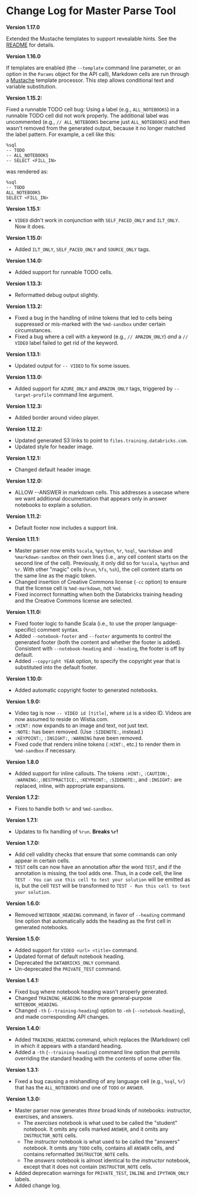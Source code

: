 # Change Log for Master Parse Tool

**Version 1.17.0**

Extended the Mustache templates to support revealable hints. See the
[README](README.md#incrementally-revealable-hints) for details.

**Version 1.16.0**

If templates are enabled (the `--template` command line parameter, or an
option in the `Params` object for the API call), Markdown cells are run through
a [Mustache](http://mustache.github.io/mustache.5.html) template processor.
This step allows conditional text and variable substitution.

**Version 1.15.2:**

Fixed a runnable TODO cell bug: Using a label (e.g., `ALL_NOTEBOOKS`) in a 
runnable TODO cell did not work properly. The additional label was 
uncommented (e.g., `// ALL_NOTEBOOKS` became just `ALL_NOTEBOOKS`) and then 
wasn't removed from the generated output, because it no longer matched the 
label pattern. For example, a cell like this:

```
%sql
-- TODO
-- ALL_NOTEBOOKS
-- SELECT <FILL_IN> 
```

was rendered as:

```
%sql
-- TODO
ALL_NOTEBOOKS
SELECT <FILL_IN> 
```

**Version 1.15.1:**

- `VIDEO` didn't work in conjunction with `SELF_PACED_ONLY` and `ILT_ONLY`.
  Now it does.

**Version 1.15.0:**

- Added `ILT_ONLY`, `SELF_PACED_ONLY` and `SOURCE_ONLY` tags.

**Version 1.14.0:**

* Added support for runnable TODO cells.

**Version 1.13.3:**

* Reformatted debug output slightly.

**Version 1.13.2:**

* Fixed a bug in the handling of inline tokens that led to cells being
  suppressed or mis-marked with the `%md-sandbox` under certain circumstances.
* Fixed a bug where a cell with a keyword (e.g., `// AMAZON_ONLY`) _and_
  a `// VIDEO` label failed to get rid of the keyword.
  
**Version 1.13.1:**

* Updated output for `-- VIDEO` to fix some issues.

**Version 1.13.0:**

* Added support for `AZURE_ONLY` and `AMAZON_ONLY` tags, triggered
  by `--target-profile` command line argument.

**Version 1.12.3:**

* Added border around video player.

**Version 1.12.2:**

* Updated generated S3 links to point to `files.training.databricks.com`.
* Updated style for header image.

**Version 1.12.1:**

* Changed default header image.

**Version 1.12.0:**

* ALLOW --ANSWER in markdown cells.  This addresses a usecase where we want
  additional documentation that appears only in answer notebooks to explain
  a solution.

**Version 1.11.2:**

* Default footer now includes a support link.

**Version 1.11.1:**

* Master parser now emits `%scala`, `%python`, `%r`, `%sql`, `%markdown` 
  and `%markdown-sandbox` on their own lines (i.e., any cell content starts
  on the second line of the cell). Previously, it only did so for `%scala`,
  `%python` and `%r`. With other "magic" cells (`%run`, `%fs`, `%sh`), the
  cell content starts on the same line as the magic token.
* Changed insertion of Creative Commons license (`-cc` option) to ensure that
  the license cell is `%md-markdown`, not `%md`.
* Fixed incorrect formatting when both the Databricks training heading and the
  Creative Commons license are selected.

**Version 1.11.0:**

* Fixed footer logic to handle Scala (i.e., to use the proper language-specific)
  comment syntax.
* Added `--notebook-footer` and `--footer` arguments to control the generated
  footer (both the content and whether the footer is added). Consistent with
  `--notebook-heading` and `--heading`, the footer is off by default.
* Added `--copyright YEAR` option, to specify the copyright year that is
  substituted into the default footer.

**Version 1.10.0:**

* Added automatic copyright footer to generated notebooks.

**Version 1.9.0:**

* Video tag is now `-- VIDEO id [title]`, where `id` is a video ID. Videos
  are now assumed to reside on Wistia.com.
* `:HINT:` now expands to an image and text, not just text.
* `:NOTE:` has been removed. (Use `:SIDENOTE:`, instead.)
* `:KEYPOINT:`, `:INSIGHT:`, `:WARNING` have been removed.
* Fixed code that renders inline tokens (`:HINT:`, etc.) to render them in
  `%md-sandbox` if necessary.

**Version 1.8.0**

* Added support for inline callouts. The tokens `:HINT:`, `:CAUTION:`, 
  `:WARNING:`,`:BESTPRACTICE:`, `:KEYPOINT:`, `:SIDENOTE:`, and `:INSIGHT:`
  are replaced, inline, with appropriate expansions.

**Version 1.7.2:**

* Fixes to handle both `%r` and `%md-sandbox`.

**Version 1.7.1:**

* Updates to fix handling of `%run`. **Breaks `%r`!**

**Version 1.7.0:**

* Add cell validity checks that ensure that some commands can only appear
  in certain cells.
* `TEST` cells can now have an annotation after the word `TEST`, and if
  the annotation is missing, the tool adds one. Thus, in a code cell,
  the line `TEST - You can use this cell to test your solution` will be
  emitted as is, but the cell `TEST` will be transformed to
  `TEST - Run this cell to test your solution`. 
  
**Version 1.6.0:**

* Removed `NOTEBOOK_HEADING` command, in favor of `--heading` command
  line option that automatically adds the heading as the first cell in
  generated notebooks.

**Version 1.5.0:**

* Added support for `VIDEO <url> <title>` command.
* Updated format of default notebook heading.
* Deprecated the `DATABRICKS_ONLY` command.
* Un-deprecated the `PRIVATE_TEST` command.

**Version 1.4.1:**

* Fixed bug where notebook heading wasn't properly generated.
* Changed `TRAINING_HEADING` to the more general-purpose `NOTEBOOK_HEADING`.
* Changed `-th` (`--training-heading`) option to `-nh` (`--notebook-heading`),
  and made corresponding API changes.

**Version 1.4.0:**

* Added `TRAINING_HEADING` command, which replaces the (Markdown) cell in
  which it appears with a standard heading.
* Added a `-th` (`--training-heading`) command line option that permits
  overriding the standard heading with the contents of some other file.

**Version 1.3.1:**

* Fixed a bug causing a mishandling of any language cell (e.g., `%sql`, `%r`)
  that has the `ALL_NOTEBOOKS` _and_ one of `TODO` or `ANSWER`.

**Version 1.3.0:**

* Master parser now generates _three_ broad kinds of notebooks: instructor, 
  exercises, and answers. 
    - The _exercises_ notebook is what used to be called the "student" notebook.
      It omits any cells marked `ANSWER`, and it omits any `INSTRUCTOR_NOTE`
      cells.
    - The _instructor_ notebook is what used to be called the "answers" notebook.
      It omits any `TODO` cells, contains all `ANSWER` cells, and contains
      reformatted `INSTRUCTOR_NOTE` cells.
    - The _answers_ notebook is almost identical to the _instructor_ notebook,
      except that it does not contain `INSTRUCTOR_NOTE` cells.
* Added deprecation warnings for `PRIVATE_TEST`, `INLINE` and 
  `IPYTHON_ONLY` labels.
* Added change log.
